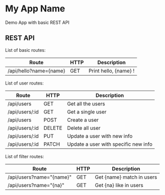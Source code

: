 # My App Name
Demo App with basic REST API

## REST API
List of basic routes:

Route | HTTP | Description
--- | --- | ---
/api/hello?name={name} | GET | Print hello, {name} !

List of user routes:

| Route | HTTP | Description |
 --- | --- | ----
 /api/users | GET | Get all the users
 /api/users/:id | GET | Get a single user
 /api/users | POST | Create a user
 /api/users/:id | DELETE | Delete all user
 /api/users/:id | PUT | Update a user with new info
 /api/users/:id | PATCH | Update a user with specific new info

List of filter routes:

Route | HTTP | Description
--- | --- | ---
/api/users?name="{name}" | GET | Get {name} match in users
/api/users?name="{na}" | GET | Get {na} like in users